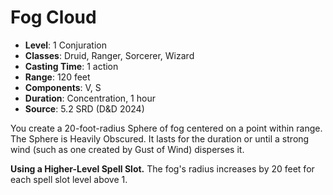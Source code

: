 # Fog Cloud

- **Level**: 1 Conjuration
- **Classes**: Druid, Ranger, Sorcerer, Wizard
- **Casting Time**: 1 action
- **Range**: 120 feet
- **Components**: V, S
- **Duration**: Concentration, 1 hour
- **Source**: 5.2 SRD (D&D 2024)

You create a 20-foot-radius Sphere of fog centered on a point within range. The Sphere is Heavily Obscured. It lasts for the duration or until a strong wind (such as one created by Gust of Wind) disperses it.

**Using a Higher-Level Spell Slot.** The fog's radius increases by 20 feet for each spell slot level above 1.
